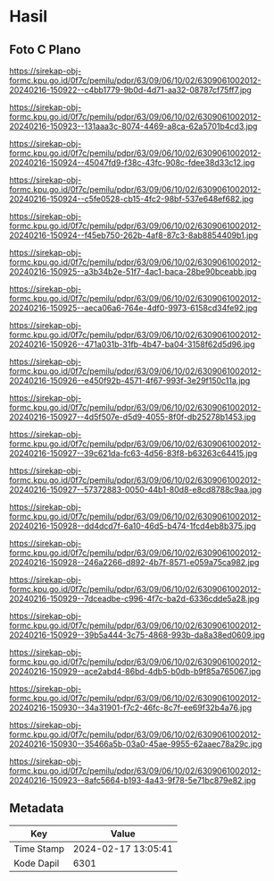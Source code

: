 # Hasil

## Foto C Plano

https://sirekap-obj-formc.kpu.go.id/0f7c/pemilu/pdpr/63/09/06/10/02/6309061002012-20240216-150922--c4bb1779-9b0d-4d71-aa32-08787cf75ff7.jpg

https://sirekap-obj-formc.kpu.go.id/0f7c/pemilu/pdpr/63/09/06/10/02/6309061002012-20240216-150923--131aaa3c-8074-4469-a8ca-62a5701b4cd3.jpg

https://sirekap-obj-formc.kpu.go.id/0f7c/pemilu/pdpr/63/09/06/10/02/6309061002012-20240216-150924--45047fd9-f38c-43fc-908c-fdee38d33c12.jpg

https://sirekap-obj-formc.kpu.go.id/0f7c/pemilu/pdpr/63/09/06/10/02/6309061002012-20240216-150924--c5fe0528-cb15-4fc2-98bf-537e648ef682.jpg

https://sirekap-obj-formc.kpu.go.id/0f7c/pemilu/pdpr/63/09/06/10/02/6309061002012-20240216-150924--f45eb750-262b-4af8-87c3-8ab8854409b1.jpg

https://sirekap-obj-formc.kpu.go.id/0f7c/pemilu/pdpr/63/09/06/10/02/6309061002012-20240216-150925--a3b34b2e-51f7-4ac1-baca-28be90bceabb.jpg

https://sirekap-obj-formc.kpu.go.id/0f7c/pemilu/pdpr/63/09/06/10/02/6309061002012-20240216-150925--aeca06a6-764e-4df0-9973-6158cd34fe92.jpg

https://sirekap-obj-formc.kpu.go.id/0f7c/pemilu/pdpr/63/09/06/10/02/6309061002012-20240216-150926--471a031b-31fb-4b47-ba04-3158f62d5d96.jpg

https://sirekap-obj-formc.kpu.go.id/0f7c/pemilu/pdpr/63/09/06/10/02/6309061002012-20240216-150926--e450f92b-4571-4f67-993f-3e29f150c11a.jpg

https://sirekap-obj-formc.kpu.go.id/0f7c/pemilu/pdpr/63/09/06/10/02/6309061002012-20240216-150927--4d5f507e-d5d9-4055-8f0f-db25278b1453.jpg

https://sirekap-obj-formc.kpu.go.id/0f7c/pemilu/pdpr/63/09/06/10/02/6309061002012-20240216-150927--39c621da-fc63-4d56-83f8-b63263c64415.jpg

https://sirekap-obj-formc.kpu.go.id/0f7c/pemilu/pdpr/63/09/06/10/02/6309061002012-20240216-150927--57372883-0050-44b1-80d8-e8cd8788c9aa.jpg

https://sirekap-obj-formc.kpu.go.id/0f7c/pemilu/pdpr/63/09/06/10/02/6309061002012-20240216-150928--dd4dcd7f-6a10-46d5-b474-1fcd4eb8b375.jpg

https://sirekap-obj-formc.kpu.go.id/0f7c/pemilu/pdpr/63/09/06/10/02/6309061002012-20240216-150928--246a2266-d892-4b7f-8571-e059a75ca982.jpg

https://sirekap-obj-formc.kpu.go.id/0f7c/pemilu/pdpr/63/09/06/10/02/6309061002012-20240216-150929--7dceadbe-c996-4f7c-ba2d-6336cdde5a28.jpg

https://sirekap-obj-formc.kpu.go.id/0f7c/pemilu/pdpr/63/09/06/10/02/6309061002012-20240216-150929--39b5a444-3c75-4868-993b-da8a38ed0609.jpg

https://sirekap-obj-formc.kpu.go.id/0f7c/pemilu/pdpr/63/09/06/10/02/6309061002012-20240216-150929--ace2abd4-86bd-4db5-b0db-b9f85a765067.jpg

https://sirekap-obj-formc.kpu.go.id/0f7c/pemilu/pdpr/63/09/06/10/02/6309061002012-20240216-150930--34a31901-f7c2-46fc-8c7f-ee69f32b4a76.jpg

https://sirekap-obj-formc.kpu.go.id/0f7c/pemilu/pdpr/63/09/06/10/02/6309061002012-20240216-150930--35466a5b-03a0-45ae-9955-62aaec78a29c.jpg

https://sirekap-obj-formc.kpu.go.id/0f7c/pemilu/pdpr/63/09/06/10/02/6309061002012-20240216-150923--8afc5664-b193-4a43-9f78-5e71bc879e82.jpg


## Metadata

| Key        | Value               |
| ---------- | ------------------- |
| Time Stamp | 2024-02-17 13:05:41 |
| Kode Dapil | 6301                |




